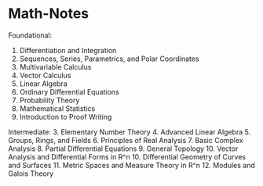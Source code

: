 # Math-Notes

Foundational:
1. Differentiation and Integration
2. Sequences, Series, Parametrics, and Polar Coordinates
3. Multivariable Calculus
4. Vector Calculus
5. Linear Algebra
6. Ordinary Differential Equations
7. Probability Theory
2. Mathematical Statistics
8. Introduction to Proof Writing

Intermediate:
3. Elementary Number Theory
4. Advanced Linear Algebra
5. Groups, Rings, and Fields
6. Principles of Real Analysis
7. Basic Complex Analysis
8. Partial Differential Equations
9. General Topology
10. Vector Analysis and Differential Forms in R^n
10. Differential Geometry of Curves and Surfaces
11. Metric Spaces and Measure Theory in R^n
12. Modules and Galois Theory







